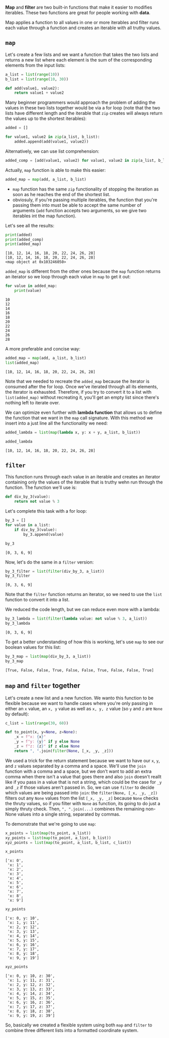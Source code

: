 **Map** and **filter** are two built-in functions that make it easier to modifies iterables. These two functions are great for people working with **data**.

Map applies a function to all values in one or more iterables and filter runs each value through a function and creates an iterable with all truthy values.

## `map`

Let's create a few lists and we want a function that takes the two lists and returns a new list where each element is the sum of the corresponding elements from the input lists:


```python
a_list = list(range(10))
b_list = list(range(10, 30))

def add(value1, value2):
    return value1 + value2
```

Many beginner programmers would approach the problem of adding the values in these two lists together would be via a for loop (note that the two lists have different length and the iterable that `zip` creates will always return the values up to the shortest iterables):


```python
added = []

for value1, value2 in zip(a_list, b_list):
    added.append(add(value1, value2))
```

Alternatively, we can use list comprehension:


```python
added_comp = [add(value1, value2) for value1, value2 in zip(a_list, b_list)]
```

Actually, `map` function is able to make this easier:


```python
added_map = map(add, a_list, b_list)
```

* `map` function has the same `zip` functionality of stopping the iteration as soon as he reaches the end of the shortest list.
* obviosuly, if you're passing multiple iterables, the function that you're passing them into must be able to accept the same number of arguments (`add` function accepts two arguments, so we give two iterables int the map function).

Let's see all the results:


```python
print(added)
print(added_comp)
print(added_map)
```

    [10, 12, 14, 16, 18, 20, 22, 24, 26, 28]
    [10, 12, 14, 16, 18, 20, 22, 24, 26, 28]
    <map object at 0x103246050>


`added_map` is different from the other ones because the `map` function returns an iterator so we loop through each value in `map` to get it out:


```python
for value in added_map:
    print(value)
```

    10
    12
    14
    16
    18
    20
    22
    24
    26
    28


A more preferable and concise way:


```python
added_map = map(add, a_list, b_list)
list(added_map)
```




    [10, 12, 14, 16, 18, 20, 22, 24, 26, 28]



Note that we needed to recreate the `added_map` because the iterator is consumed after the for loop. Once we've iterated through all its elements, the iterator is exhausted. Therefore, if you try to convert it to a list with `list(added_map)` without recreating it, you'll get an empty list since there's nothing left to iterate over.

We can optimize even further with **lambda function** that allows us to define the function that we want in the `map` call signature. With this method we insert into a just line all the functionality we need:


```python
added_lambda = list(map(lambda x, y: x + y, a_list, b_list))
```


```python
added_lambda
```




    [10, 12, 14, 16, 18, 20, 22, 24, 26, 28]



## `filter`

This function runs through each value in an iterable and creates an iterator containing only the values of the iterable that is truthy wehn run through the function. The function we'll use is:


```python
def div_by_3(value):
    return not value % 3
```

Let's complete this task with a for loop:


```python
by_3 = []
for value in a_list:
    if div_by_3(value):
        by_3.append(value)

by_3
```




    [0, 3, 6, 9]



Now, let's do the same in a `filter` version:


```python
by_3_filter = list(filter(div_by_3, a_list))
by_3_filter
```




    [0, 3, 6, 9]



Note that the `filter` function returns an iterator, so we need to use the `list` function to convert it into a list.

We reduced the code length, but we can reduce even more with a lambda:


```python
by_3_lambda = list(filter(lambda value: not value % 3, a_list))
by_3_lambda
```




    [0, 3, 6, 9]



To get a better understanding of how this is working, let's use `map` to see our boolean values for this list:


```python
by_3_map = list(map(div_by_3, a_list))
by_3_map
```




    [True, False, False, True, False, False, True, False, False, True]



## `map` and `filter` together

Let's create a new list and a new function. We wanto this function to be flexible because we want to handle cases where you're only passing in either an `x` value, an `x, y` value as well as `x, y, z` value (so `y` and `z` are `None` by default): 


```python
c_list = list(range(30, 60))

def to_point(x, y=None, z=None):
    _x = f"x: {x}"
    _y = f"y: {y}" if y else None
    _z = f"z: {z}" if z else None
    return ", ".join(filter(None, [_x, _y, _z]))
```

We used a trick for the return statement because we want to have our `x`, `y`, and `z` values separated by a comma and a space. We'll use the `join` function with a comma and a space, but we don't want to add an extra comma when there isn't a value that goes there and also `join` doesn't reallt like if you pass in a value that is not a string, which could be the case for `_y` and `_z` if those values aren't passed in. So, we can use `filter` to decide which values are being passed into `join`: the `filter(None, [_x, _y, _z])` filters out any `None` values from the list `[_x, _y, _z]` because `None` checks the thruty values, so if you filter with `None` as function, its going to do just a simply thruty check. Then, `", ".join(...)` combines the remaining non-None values into a single string, separated by commas.

To demonstrate that we're going to use `map`:


```python
x_points = list(map(to_point, a_list))
xy_points = list(map(to_point, a_list, b_list))
xyz_points = list(map(to_point, a_list, b_list, c_list))
```


```python
x_points
```




    ['x: 0',
     'x: 1',
     'x: 2',
     'x: 3',
     'x: 4',
     'x: 5',
     'x: 6',
     'x: 7',
     'x: 8',
     'x: 9']




```python
xy_points
```




    ['x: 0, y: 10',
     'x: 1, y: 11',
     'x: 2, y: 12',
     'x: 3, y: 13',
     'x: 4, y: 14',
     'x: 5, y: 15',
     'x: 6, y: 16',
     'x: 7, y: 17',
     'x: 8, y: 18',
     'x: 9, y: 19']




```python
xyz_points
```




    ['x: 0, y: 10, z: 30',
     'x: 1, y: 11, z: 31',
     'x: 2, y: 12, z: 32',
     'x: 3, y: 13, z: 33',
     'x: 4, y: 14, z: 34',
     'x: 5, y: 15, z: 35',
     'x: 6, y: 16, z: 36',
     'x: 7, y: 17, z: 37',
     'x: 8, y: 18, z: 38',
     'x: 9, y: 19, z: 39']



So, basically we created a flexible system using both `map` and `filter` to combine three different lists into a formatted coordinate system.
